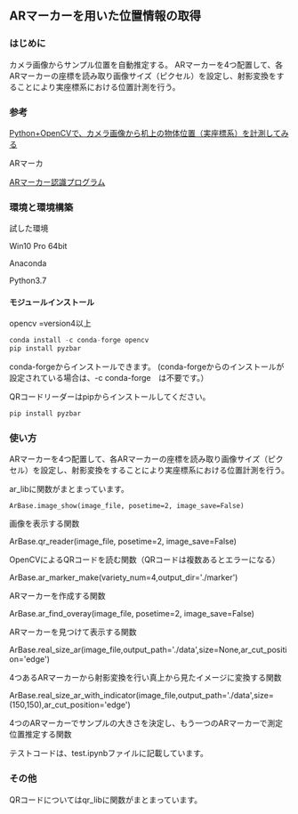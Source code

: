 
## ARマーカーを用いた位置情報の取得


### はじめに
カメラ画像からサンプル位置を自動推定する。
ARマーカーを4つ配置して、各ARマーカーの座標を読み取り画像サイズ（ピクセル）を設定し、射影変換をすることにより実座標系における位置計測を行う。

### 参考
[Python+OpenCVで、カメラ画像から机上の物体位置（実座標系）を計測してみる](https://qiita.com/code0327/items/c6e468da7007734c897f)



ARマーカ

[ARマーカー認識プログラム](https://qiita.com/hsgucci/items/37becbb8bfe04330ce14)

### 環境と環境構築
試した環境

Win10 Pro 64bit

Anaconda

Python3.7

#### モジュールインストール

opencv =version4以上  

```Python
conda install -c conda-forge opencv
pip install pyzbar

```
conda-forgeからインストールできます。
(conda-forgeからのインストールが設定されている場合は、-c conda-forge　は不要です。）

QRコードリーダーはpipからインストールしてください。
```Python
pip install pyzbar

```

### 使い方

ARマーカーを4つ配置して、各ARマーカーの座標を読み取り画像サイズ（ピクセル）を設定し、射影変換をすることにより実座標系における位置計測を行う。

ar_libに関数がまとまっています。

`ArBase.image_show(image_file, posetime=2, image_save=False)`

画像を表示する関数

ArBase.qr_reader(image_file, posetime=2, image_save=False)

OpenCVによるQRコードを読む関数（QRコードは複数あるとエラーになる）

ArBase.ar_marker_make(variety_num=4,output_dir='./marker')

ARマーカーを作成する関数

ArBase.ar_find_overay(image_file, posetime=2, image_save=False)

ARマーカーを見つけて表示する関数

ArBase.real_size_ar(image_file,output_path='./data',size=None,ar_cut_position='edge')

4つあるARマーカーから射影変換を行い真上から見たイメージに変換する関数

ArBase.real_size_ar_with_indicator(image_file,output_path='./data',size= (150,150),ar_cut_position='edge')

4つのARマーカーでサンプルの大きさを決定し、もう一つのARマーカーで測定位置推定する関数

テストコードは、test.ipynbファイルに記載しています。


### その他
QRコードについてはqr_libに関数がまとまっています。
